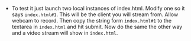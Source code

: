 + To test it just launch two local instances of index.html. Modify one so it says `index.html#1`. This will be the client you will stream from. Allow webcam to record. 
Then copy the string form `index.html#1` to the textarea in `index.html` and hit submit. Now do the same the other way and a video stream will show in `index.html`.
